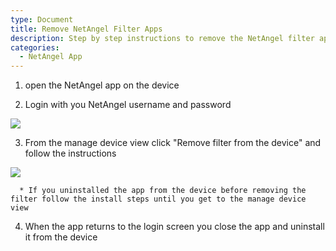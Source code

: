```yaml
---
type: Document
title: Remove NetAngel Filter Apps
description: Step by step instructions to remove the NetAngel filter apps from any device
categories:
  - NetAngel App
---
```

1. open the NetAngel app on the device

2. Login with you NetAngel username and password 

![](/img/uploads/screenshot-2024-03-23-at-1.13.10 pm.png)

3. From the manage device view click "Remove filter from the device" and follow the instructions

![](/img/uploads/screenshot-2024-03-23-at-1.13.52 pm.png)

   `  * If you uninstalled the app from the device before removing the filter follow the install steps until you get to the manage device view`

4. When the app returns to the login screen you close the app and uninstall it from the device
